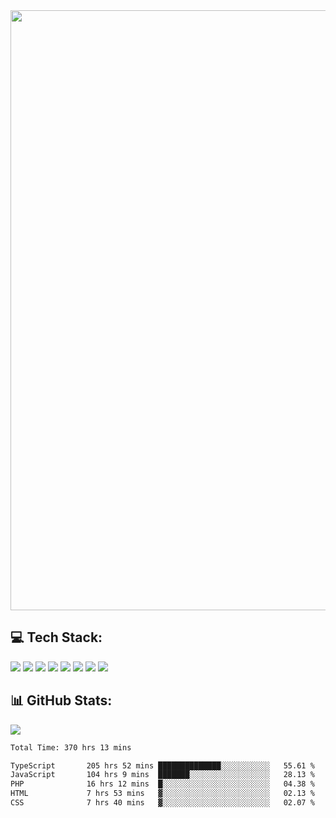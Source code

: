 <img style='width: 100vw' src='./hcampos_gradient.png'>

## 💻 Tech Stack:

![](https://img.shields.io/badge/next%20js-000000?style=for-the-badge&logo=nextdotjs&logoColor=white) ![](https://img.shields.io/badge/Tailwind_CSS-38B2AC?style=for-the-badge&logo=tailwind-css&logoColor=white) ![](https://img.shields.io/badge/React_Query-FF4154?style=for-the-badge&logo=React_Query&logoColor=white) ![](https://img.shields.io/badge/React-20232A?style=for-the-badge&logo=react&logoColor=61DAFB) ![](https://img.shields.io/badge/TypeScript-007ACC?style=for-the-badge&logo=typescript&logoColor=white) ![](https://img.shields.io/badge/JavaScript-323330?style=for-the-badge&logo=javascript&logoColor=F7DF1E) ![](https://img.shields.io/badge/Prisma-3982CE?style=for-the-badge&logo=Prisma&logoColor=white) ![](https://img.shields.io/badge/Supabase-181818?style=for-the-badge&logo=supabase&logoColor=white)

## 📊 GitHub Stats:

![](https://github-readme-stats.vercel.app/api?username=Sakoutecher&show_icons=true&count_private=true&&bg_color=70,11998e,38ef7d&title_color=fff&text_color=fff&icon_color=fff&hide_border=true)<br/>

<!--START_SECTION:waka-->

```txt
Total Time: 370 hrs 13 mins

TypeScript       205 hrs 52 mins ██████████████░░░░░░░░░░░   55.61 %
JavaScript       104 hrs 9 mins  ███████░░░░░░░░░░░░░░░░░░   28.13 %
PHP              16 hrs 12 mins  █░░░░░░░░░░░░░░░░░░░░░░░░   04.38 %
HTML             7 hrs 53 mins   ▓░░░░░░░░░░░░░░░░░░░░░░░░   02.13 %
CSS              7 hrs 40 mins   ▓░░░░░░░░░░░░░░░░░░░░░░░░   02.07 %
```

<!--END_SECTION:waka-->
